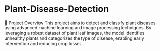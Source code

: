 # Plant-Disease-Detection

🚀 Project Overview
This project aims to detect and classify plant diseases using advanced machine learning and image processing techniques. By leveraging a robust dataset of plant leaf images, the model identifies unhealthy plants and categorizes the type of disease, enabling early intervention and reducing crop losses.
